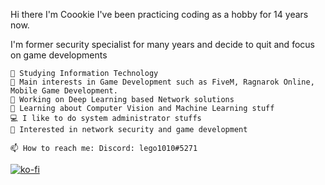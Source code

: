 Hi there I'm Coookie
I've been practicing coding as a hobby for 14 years now.

I'm former security specialist for many years and decide to quit and focus on game developments

```
🏫 Studying Information Technology
🔎 Main interests in Game Development such as FiveM, Ragnarok Online, Mobile Game Development.
🔭 Working on Deep Learning based Network solutions
🌱 Learning about Computer Vision and Machine Learning stuff
💻 I like to do system administrator stuffs
🚩 Interested in network security and game development

📫 How to reach me: Discord: lego1010#5271
```

[![ko-fi](https://ko-fi.com/img/githubbutton_sm.svg)](https://ko-fi.com/N4N26EMH5)
